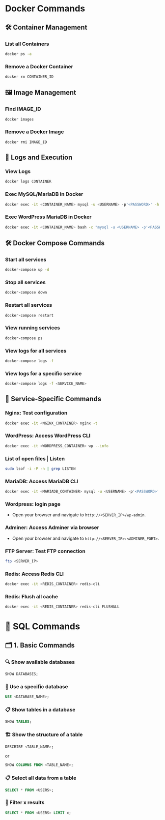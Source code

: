 # Docker Commands

## 🛠 Container Management

### List all Containers
```bash
docker ps -a
```

### Remove a Docker Container
```bash
docker rm CONTAINER_ID
```

## 🖼 Image Management

### Find IMAGE_ID
```bash
docker images
```

### Remove a Docker Image
```bash
docker rmi IMAGE_ID
```

## 📜 Logs and Execution

### View Logs
```bash
docker logs CONTAINER
```

### Exec MySQL/MariaDB in Docker
```bash
docker exec -it <CONTAINER_NAME> mysql -u <USERNAME> -p'<PASSWORD>' -h <HOST>
```

### Exec WordPress MariaDB in Docker
```bash
docker exec -it <CONTAINER_NAME> bash -c "mysql -u <USERNAME> -p'<PASSWORD>' -h <HOST> <DATABASE>"
```

## 🛠 Docker Compose Commands

### Start all services
```bash
docker-compose up -d
```

### Stop all services
```bash
docker-compose down
```

### Restart all services
```bash
docker-compose restart
```

### View running services
```bash
docker-compose ps
```

### View logs for all services
```bash
docker-compose logs -f
```

### View logs for a specific service
```bash
docker-compose logs -f <SERVICE_NAME>
```

## 📜 Service-Specific Commands

### Nginx: Test configuration
```bash
docker exec -it <NGINX_CONTAINER> nginx -t
```

### WordPress: Access WordPress CLI
```bash
docker exec -it <WORDPRESS_CONTAINER> wp --info
```

### List of open files | Listen
```bash
sudo lsof -i -P -n | grep LISTEN
```

### MariaDB: Access MariaDB CLI
```bash
docker exec -it <MARIADB_CONTAINER> mysql -u <USERNAME> -p'<PASSWORD>'
```
### Wordpress: login page
- Open your browser and navigate to `http://<SERVER_IP>/wp-admin`.

### Adminer: Access Adminer via browser
- Open your browser and navigate to `http://<SERVER_IP>:<ADMINER_PORT>`.

### FTP Server: Test FTP connection
```bash
ftp <SERVER_IP>
```

### Redis: Access Redis CLI
```bash
docker exec -it <REDIS_CONTAINER> redis-cli
```

### Redis: Flush all cache
```bash
docker exec -it <REDIS_CONTAINER> redis-cli FLUSHALL
```

# 📌 SQL Commands

## 🗂 1. Basic Commands

### 🔍 Show available databases
```sql
SHOW DATABASES;
```

### 📌 Use a specific database
```sql
USE <DATABASE_NAME>;
```

### 📋 Show tables in a database
```sql
SHOW TABLES;
```

### 🏗 Show the structure of a table
```sql
DESCRIBE <TABLE_NAME>;
```
or
```sql
SHOW COLUMNS FROM <TABLE_NAME>;
```

### 📋 Select all data from a table
```sql
SELECT * FROM <USERS>;
```

### 🎯 Filter x results
```sql
SELECT * FROM <USERS> LIMIT x;
```

